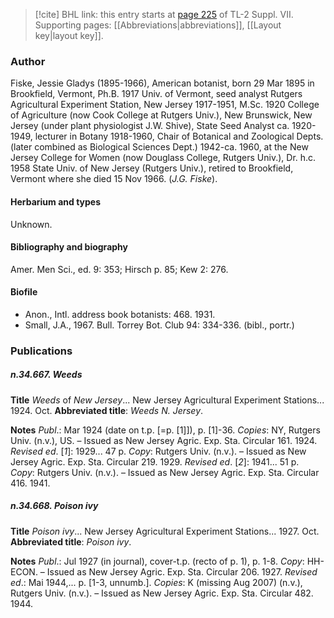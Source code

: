 > [!cite] BHL link: this entry starts at [page 225](https://www.biodiversitylibrary.org/item/103834#page/247/mode/1up) of TL-2 Suppl. VII.
> Supporting pages: [[Abbreviations|abbreviations]], [[Layout key|layout key]].

### Author

Fiske, Jessie Gladys (1895-1966), American botanist, born 29 Mar 1895 in Brookfield, Vermont, Ph.B. 1917 Univ. of Vermont, seed analyst Rutgers Agricultural Experiment Station, New Jersey 1917-1951, M.Sc. 1920 College of Agriculture (now Cook College at Rutgers Univ.), New Brunswick, New Jersey (under plant physiologist J.W. Shive), State Seed Analyst ca. 1920-1949, lecturer in Botany 1918-1960, Chair of Botanical and Zoological Depts. (later combined as Biological Sciences Dept.) 1942-ca. 1960, at the New Jersey College for Women (now Douglass College, Rutgers Univ.), Dr. h.c. 1958 State Univ. of New Jersey (Rutgers Univ.), retired to Brookfield, Vermont where she died 15 Nov 1966. (*J.G. Fiske*).

#### Herbarium and types

Unknown.

#### Bibliography and biography

Amer. Men Sci., ed. 9: 353; Hirsch p. 85; Kew 2: 276.

#### Biofile

- Anon., Intl. address book botanists: 468. 1931.
- Small, J.A., 1967. Bull. Torrey Bot. Club 94: 334-336. (bibl., portr.)

### Publications

##### n.34.667. Weeds

**Title**
*Weeds* of *New Jersey*... New Jersey Agricultural Experiment Stations... 1924. Oct.
**Abbreviated title**: *Weeds N. Jersey*.

**Notes**
*Publ*.: Mar 1924 (date on t.p. \[=p. \[1\]\]), p. \[1\]-36. *Copies*: NY, Rutgers Univ. (n.v.), US. – Issued as New Jersey Agric. Exp. Sta. Circular 161. 1924.
*Revised ed*. \[*1*\]: 1929... 47 p. *Copy*: Rutgers Univ. (n.v.). – Issued as New Jersey Agric. Exp. Sta. Circular 219. 1929.
*Revised ed*. \[*2*\]: 1941... 51 p. *Copy*: Rutgers Univ. (n.v.). – Issued as New Jersey Agric. Exp. Sta. Circular 416. 1941.

##### n.34.668. Poison ivy

**Title**
*Poison ivy*... New Jersey Agricultural Experiment Stations... 1927. Oct.
**Abbreviated title**: *Poison ivy*.

**Notes**
*Publ*.: Jul 1927 (in journal), cover-t.p. (recto of p. 1), p. 1-8. *Copy*: HH-ECON. – Issued as New Jersey Agric. Exp. Sta. Circular 206. 1927.
*Revised ed*.: Mai 1944,... p. \[1-3, unnumb.\]. *Copies*: K (missing Aug 2007) (n.v.), Rutgers Univ. (n.v.). – Issued as New Jersey Agric. Exp. Sta. Circular 482. 1944.

